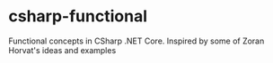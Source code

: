 # csharp-functional
Functional concepts in CSharp .NET Core. Inspired by some of Zoran Horvat's ideas and examples
